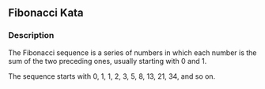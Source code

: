 ## Fibonacci Kata
### Description
The Fibonacci sequence is a series of numbers in which each number is the sum of the two preceding ones, usually starting with 0 and 1.

The sequence starts with 0, 1, 1, 2, 3, 5, 8, 13, 21, 34, and so on.
